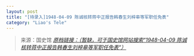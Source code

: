 ```yaml
---
layout: post
title: "[待录入]1948-04-09 陈诚核转蒋中正报告韩春生刘梓皋等军职任免表"
category: "Liao's Tele"
---
```



> 来源：国史馆 [*原档链接：（暂缺，可于国史馆网站搜索“1948-04-09 陈诚核转蒋中正报告韩春生刘梓皋等军职任免表“）*]()
